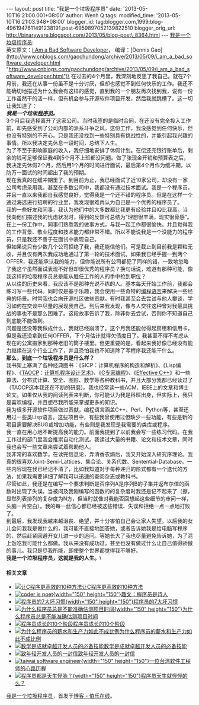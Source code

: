 --- layout: post title: "我是一个垃圾程序员" date:
'2013-05-10T16:21:00.001+08:00' author: Wenh Q tags: modified\_time:
'2013-05-10T16:21:03.948+08:00' blogger\_id:
tag:blogger.com,1999:blog-4961947611491238191.post-6959897052139822510
blogger\_orig\_url:
http://binaryware.blogspot.com/2013/05/blog-post\_8364.html ---
[我是一个垃圾程序员](http://blog.jobbole.com/39438/?utm_source=rss&utm_medium=rss&utm_campaign=%25e6%2588%2591%25e6%2598%25af%25e4%25b8%2580%25e4%25b8%25aa%25e5%259e%2583%25e5%259c%25be%25e7%25a8%258b%25e5%25ba%258f%25e5%2591%2598):\
英文原文：[I Am a Bad Software
Developer](http://eewz0z.pen.io/ "http://eewz0z.pen.io/")， 编译：[Dennis
Gao](http://www.cnblogs.com/gaochundong/archive/2013/05/09/i_am_a_bad_software_developer.html "http://www.cnblogs.com/gaochundong/archive/2013/05/09/i_am_a_bad_software_developer.html")\
在过去的4个月里，我深刻地反思了我自己。就在7个月前，我还在从事一份虽不是十分讨厌，但却也感觉不到任何快乐的工作。我还不能确切地描述为什么我会有这样的感觉，直到我的一个朋友再次找到我，说有一份工作虽然干的活一样，但有机会参与开源软件项目开发，然后我就跳槽了。这一切让我知道了：\
***我是一个垃圾[程序员](http://blog.jobbole.com/821/ "程序员的本质")。***\
3个月后我选择离开了这家公司。当时我签的是临时合同，在还没有完全投入工作前，却先感受到了公司内部的派系斗争之风。这份工作，我没感觉到任何快乐，但也没有特别的不开心。只是我还没找到一些特别具有挑战性的，并能引起我兴趣的事情。所以我决定先休息一段时间，总结下人生。\
为了不至于影响家庭的收入，我仔细地安排了休假计划。在偿还完银行账单后，剩余的钱可足够保证我4到5个月不上班都没问题。做了张现金开销和预算表之后，我决定先休假2个月，然后用1个月的时间进行面试，最后第4个月作为缓冲期，以防万一面试的时间超出了我的预期。\
现在我真的在缓冲期里了。到目前为止，我已经面试了近10家公司，却没有一家公司考虑录用我。甚至在多数公司中，我都没有通过技术面试。我是一个程序员，并且一直以来我都自我感觉良好，觉得我是一个还不错的程序员。但是在这样一个通过海选进行招聘的行业里，我发现很难再认为自己是一个优秀的程序员了。\
我的一些好友和同事，我认为他们中的大多数都比我更有经验并且IQ比我高。当我向他们描述我的忧虑状况时，得到的反馈可总结为“理想很丰满，现实很骨感”。在上一份工作中，同事们熟悉我的做事方式，与我一起工作都很愉快。并且觉得我的工作背景、敬业程度和技术能力都非常不错。所以不能说我是一个没能力的程序员，只是我还不善于在面试中表现自己。\
但如果说只有少数几个公司拒绝了我，我还能信他们。可是截止到目前我是颗粒无收，并且仅有两次我成功地通过了第一轮的技术面试。如果我已经手握一到两个OFFER，我还能承认我的能力，但你能说所有公司都犯了同样的错，一致地忽略了我这个虽然面试表现不好但却很优秀的程序员？换句话说，难道有那种可能，像我这样的垃圾程序员总是能从胜任工作的人的手中抢到职位？\
从以往的历史来看，我应该不是那种光说不练的人。基本每天开始工作前，我都会练习写一些代码。同时仅是基于乐趣，我会使用一些奇特的[编程语言](http://blog.jobbole.com/tag/%E7%BC%96%E7%A8%8B%E8%AF%AD%E8%A8%80/ "如何选择语言和编程语言排名相关文章")来解决一些经典的场景。时常我也会向开源社区做些贡献。有时我甚至会去尝试与他人攀谈，学习如何在交谈中尽量的展现我自己。到后来我发现，像与人交往这种曾对我最具挑战的事也不是那么困难了。这段故事告诉了我，除非你去尝试，否则你不知道自己到底能不能做到。\
问题是还没等我做成什么，我就已经崩溃了。这个月我还能付得起房租和信用卡，但是我还没拿到任何OFFER，下个月估计就得欠债度日了。我甚至不得不考虑从现在的公寓搬家到那种老旧的筒子楼里。但更重要的是，看起来我好像已经没有能力继续在这个行业工作了，并且恐怕我也不知道除了写程序我还能干什么。\
**那么，到底一个垃圾程序员是什么样？**\
我书架上塞满了各种经典图书：《SICP：计算机程序的构造和解析》、《Lisp编程》、《[TAOCP](http://www.amazon.cn/gp/product/B00478TO44/ref=as_li_qf_sp_asin_il_tl?ie=UTF8&tag=vastwork-23&linkCode=as2&camp=536&creative=3200&creativeASIN=B00478TO44 "TAOCP")：[计算机程序设计艺术](http://www.amazon.cn/gp/product/B00478TO44/ref=as_li_qf_sp_asin_il_tl?ie=UTF8&tag=vastwork-23&linkCode=as2&camp=536&creative=3200&creativeASIN=B00478TO44 "计算机程序设计艺术")》、《[C专家编程](http://www.amazon.cn/gp/product/B0017LHUG8/ref=as_li_qf_sp_asin_il_tl?ie=UTF8&tag=vastwork-23&linkCode=as2&camp=536&creative=3200&creativeASIN=B0017LHUG8 "C专家编程")》、《[Effective
C++](http://www.amazon.cn/gp/product/B001130D9I/ref=as_li_qf_sp_asin_il_tl?ie=UTF8&tag=vastwork-23&linkCode=as2&camp=536&creative=3200&creativeASIN=B001130D9I "Effective C++")》和一些算法、分布式计算、安全、图形、数学等各种教科书，并且大部分我都已经读过了（TAOCP这本我还在不断的研磨）。我也经常读一些ACM、IEEE上的文章和博士论文。如果仅从我的阅读列表来判断，你可能认为我是科班出身，但实际上，我只是喜欢编程，并且想尽我所能来掌握更多的知识。\
我为很多开源软件项目做过贡献，编程语言涵盖C++、Perl、Python等，甚至还用过一些类Lisp语言。这些项目中，有些我曾使用过但缺少一些功能，有些是新的项目需要解决BUG或增加功能，有些则是我发现是我需要的类库或程序。\
我一直在用心地不断提高我的能力。前面我提到了以前我会写一些练习代码。在我工作过的部门里我会推崇自动化测试。我读过大量的书籍、论文和技术文章，同时我也会写一些文章来尝试着帮助他人。\
我非常的喜欢数学。在读完信息论，弄清香农熵后，我又开始深入研究序理论。我真的很喜欢Joint-Semi-Lattices、集合论、关系代数、Sentential-Database。一些内容现在我已经记不清了，比如我知道对于每种递归的形式都有一个迭代的方法，如果我需要详细了解我可以迅速的查阅杂志或教科书。\
尽管如此，我还是在编写一个要求判断是否序列A是序列B的子集并返布尔值的函数时出现了失误。当被问及我刚编写的函数的的复杂度时我还是记不起来了（擦，显然列表排列的复杂度为N方，但当时就像对我能否回想起这些细节的审问一样，头脑一片空白）。我的每一丝信心都已经被这些错误、失误和拒绝一点一点地打败了。\
到最后，我发现我越来越沮丧、绝望，并十分害怕自己会让家人失望。以后我的女儿会问我我是做什么的，我可能不直接地回答她，或者告诉她我是给电脑写程序的，然后赶紧回避开女儿进一步的追问。等她长大了我也尽量避免告诉她，为了混上饭吃我可能什么都做。我从来没有成功过，甚至也没有做过什么让自己值得骄傲的事儿。我只是尽我所能，即使整个世界都觉得我不够好。\
**我是一个垃圾程序员，这就是我的人生。**\

#### 相关文章

-   [![让C程序更高效的10种方法](http://www.jobbole.net/wp-content/uploads/2013/02/fibonacci-recursion-tree-300x174-150x150.png)](http://blog.jobbole.com/1198/)[让C程序更高效的10种方法](http://blog.jobbole.com/1198/)
-   [![coder is
    poet](http://blog.jobbole.com/wp-content/uploads/2013/04/coder_is_poet-150x150.png){width="150"
    height="150"}](http://blog.jobbole.com/38316/)[趣文：程序员是诗人](http://blog.jobbole.com/38316/)
-   [![程序员的7大坏习惯](http://blog.jobbole.com/wp-content/uploads/2012/05/top-7-programmers-bad-habits-150x150.jpg){width="150"
    height="150"}](http://blog.jobbole.com/19940/)[程序员的7大坏习惯](http://blog.jobbole.com/19940/)
-   [![为什么程序员总是不能准确估测项目时间](http://blog.jobbole.com/wp-content/uploads/2012/08/01REvwby0Bp6-150x150.jpg){width="150"
    height="150"}](http://blog.jobbole.com/24924/)[为什么程序员总是不能准确估测项目时间](http://blog.jobbole.com/24924/)
-   [![程序员成长的10个阶段](http://blog.jobbole.com/wp-content/plugins/wordpress-23-related-posts-plugin/static/thumbs/28.jpg)](http://blog.jobbole.com/883/)[程序员成长的10个阶段](http://blog.jobbole.com/883/)
-   [![为什么程序员的薪水和生产力如此不成比例](http://blog.jobbole.com/wp-content/plugins/wordpress-23-related-posts-plugin/static/thumbs/26.jpg)](http://blog.jobbole.com/714/)[为什么程序员的薪水和生产力如此不成比例](http://blog.jobbole.com/714/)
-   [![数学是成就卓越开发人员的必备技能](http://blog.jobbole.com/wp-content/plugins/wordpress-23-related-posts-plugin/static/thumbs/18.jpg)](http://blog.jobbole.com/444/)[数学是成就卓越开发人员的必备技能](http://blog.jobbole.com/444/)
-   [![致年轻开发人员的一封信](http://blog.jobbole.com/wp-content/plugins/wordpress-23-related-posts-plugin/static/thumbs/0.jpg)](http://blog.jobbole.com/1419/)[致年轻开发人员的一封信](http://blog.jobbole.com/1419/)
-   [![taiwai software
    engineer](http://blog.jobbole.com/wp-content/uploads/2012/11/taiwai-software-engineer-150x150.jpg){width="150"
    height="150"}](http://blog.jobbole.com/30525/)[一位台湾软件工程师的心路历程](http://blog.jobbole.com/30525/)
-   [![程序员都是天生怪胎？](http://blog.jobbole.com/wp-content/uploads/2012/05/nerd-150x150.jpg){width="150"
    height="150"}](http://blog.jobbole.com/20508/)[程序员天生就怪怪的么？](http://blog.jobbole.com/20508/)

[我是一个垃圾程序员](http://blog.jobbole.com/39438/)，首发于[博客 -
伯乐在线](http://blog.jobbole.com/)。
